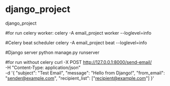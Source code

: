 # django_project
django_project


#for run celery worker:
celery -A email_project worker --loglevel=info

#Celery beat scheduler
celery -A email_project beat --loglevel=info

#Django server
python manage.py runserver

#for run without celery
curl -X POST http://127.0.0.1:8000/send-email/ \
-H "Content-Type: application/json" \
-d '{
    "subject": "Test Email",
    "message": "Hello from Django!",
    "from_email": "sender@example.com",
    "recipient_list": ["recipient@example.com"]
}'




